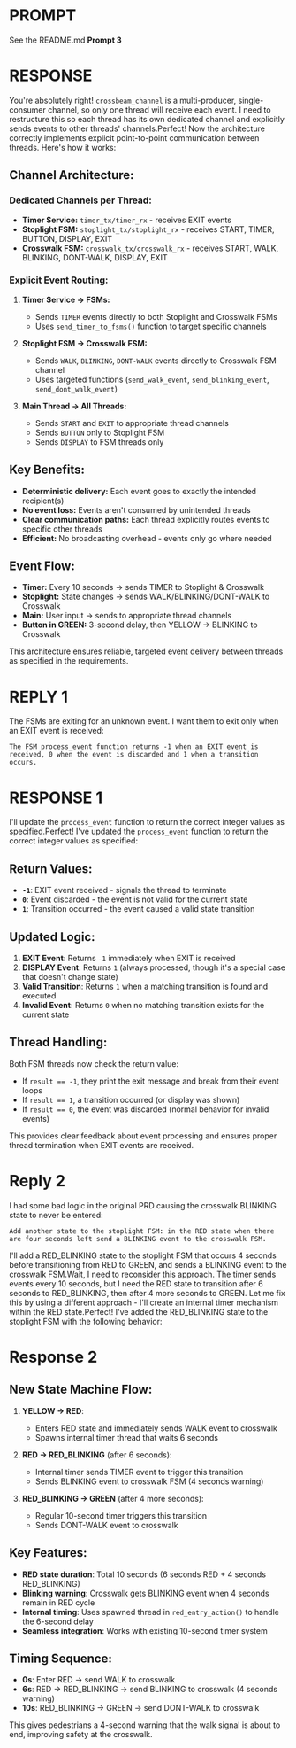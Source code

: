 # PROMPT
See the README.md **Prompt 3**

# RESPONSE
You're absolutely right! `crossbeam_channel` is a multi-producer, single-consumer channel, so only one thread will receive each event. I need to restructure this so each thread has its own dedicated channel and explicitly sends events to other threads' channels.Perfect! Now the architecture correctly implements explicit point-to-point communication between threads. Here's how it works:

## Channel Architecture:

### **Dedicated Channels per Thread:**
- **Timer Service:** `timer_tx/timer_rx` - receives EXIT events
- **Stoplight FSM:** `stoplight_tx/stoplight_rx` - receives START, TIMER, BUTTON, DISPLAY, EXIT
- **Crosswalk FSM:** `crosswalk_tx/crosswalk_rx` - receives START, WALK, BLINKING, DONT-WALK, DISPLAY, EXIT

### **Explicit Event Routing:**

1. **Timer Service → FSMs:**
   - Sends `TIMER` events directly to both Stoplight and Crosswalk FSMs
   - Uses `send_timer_to_fsms()` function to target specific channels

2. **Stoplight FSM → Crosswalk FSM:**
   - Sends `WALK`, `BLINKING`, `DONT-WALK` events directly to Crosswalk FSM channel
   - Uses targeted functions (`send_walk_event`, `send_blinking_event`, `send_dont_walk_event`)

3. **Main Thread → All Threads:**
   - Sends `START` and `EXIT` to appropriate thread channels
   - Sends `BUTTON` only to Stoplight FSM
   - Sends `DISPLAY` to FSM threads only

## Key Benefits:

- **Deterministic delivery:** Each event goes to exactly the intended recipient(s)
- **No event loss:** Events aren't consumed by unintended threads
- **Clear communication paths:** Each thread explicitly routes events to specific other threads
- **Efficient:** No broadcasting overhead - events only go where needed

## Event Flow:
- **Timer:** Every 10 seconds → sends TIMER to Stoplight & Crosswalk
- **Stoplight:** State changes → sends WALK/BLINKING/DONT-WALK to Crosswalk
- **Main:** User input → sends to appropriate thread channels
- **Button in GREEN:** 3-second delay, then YELLOW → BLINKING to Crosswalk

This architecture ensures reliable, targeted event delivery between threads as specified in the requirements.

# REPLY 1
The FSMs are exiting for an unknown event. I want them to exit only when an
EXIT event is received:
```
The FSM process_event function returns -1 when an EXIT event is received, 0 when the event is discarded and 1 when a transition occurs.
```

# RESPONSE 1
I'll update the `process_event` function to return the correct integer values as specified.Perfect! I've updated the `process_event` function to return the correct integer values as specified:

## Return Values:

- **`-1`**: EXIT event received - signals the thread to terminate
- **`0`**: Event discarded - the event is not valid for the current state
- **`1`**: Transition occurred - the event caused a valid state transition

## Updated Logic:

1. **EXIT Event**: Returns `-1` immediately when EXIT is received
2. **DISPLAY Event**: Returns `1` (always processed, though it's a special case that doesn't change state)
3. **Valid Transition**: Returns `1` when a matching transition is found and executed
4. **Invalid Event**: Returns `0` when no matching transition exists for the current state

## Thread Handling:

Both FSM threads now check the return value:
- If `result == -1`, they print the exit message and break from their event loops
- If `result == 1`, a transition occurred (or display was shown)
- If `result == 0`, the event was discarded (normal behavior for invalid events)

This provides clear feedback about event processing and ensures proper thread termination when EXIT events are received.

# Reply 2
I had some bad logic in the original PRD causing the crosswalk BLINKING state to never be entered:
```
Add another state to the stoplight FSM: in the RED state when there are four seconds left send a BLINKING event to the crosswalk FSM.
```

I'll add a RED_BLINKING state to the stoplight FSM that occurs 4 seconds before transitioning from RED to GREEN, and sends a BLINKING event to the crosswalk FSM.Wait, I need to reconsider this approach. The timer sends events every 10 seconds, but I need the RED state to transition after 6 seconds to RED_BLINKING, then after 4 more seconds to GREEN. Let me fix this by using a different approach - I'll create an internal timer mechanism within the RED state.Perfect! I've added the RED_BLINKING state to the stoplight FSM with the following behavior:

# Response 2

## New State Machine Flow:

1. **YELLOW → RED**: 
   - Enters RED state and immediately sends WALK event to crosswalk
   - Spawns internal timer thread that waits 6 seconds

2. **RED → RED_BLINKING** (after 6 seconds):
   - Internal timer sends TIMER event to trigger this transition
   - Sends BLINKING event to crosswalk FSM (4 seconds warning)

3. **RED_BLINKING → GREEN** (after 4 more seconds):
   - Regular 10-second timer triggers this transition
   - Sends DONT-WALK event to crosswalk

## Key Features:

- **RED state duration**: Total 10 seconds (6 seconds RED + 4 seconds RED_BLINKING)
- **Blinking warning**: Crosswalk gets BLINKING event when 4 seconds remain in RED cycle
- **Internal timing**: Uses spawned thread in `red_entry_action()` to handle the 6-second delay
- **Seamless integration**: Works with existing 10-second timer system

## Timing Sequence:
- **0s**: Enter RED → send WALK to crosswalk
- **6s**: RED → RED_BLINKING → send BLINKING to crosswalk (4 seconds warning)
- **10s**: RED_BLINKING → GREEN → send DONT-WALK to crosswalk

This gives pedestrians a 4-second warning that the walk signal is about to end, improving safety at the crosswalk.
